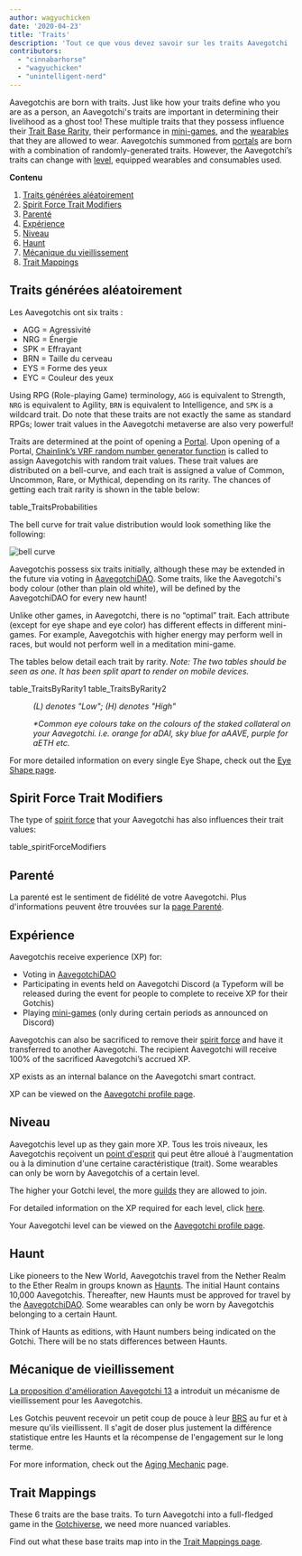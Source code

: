 ```yaml
---
author: wagyuchicken
date: '2020-04-23'
title: 'Traits'
description: 'Tout ce que vous devez savoir sur les traits Aavegotchi !'
contributors:
  - "cinnabarhorse"
  - "wagyuchicken"
  - "unintelligent-nerd"
---
```


Aavegotchis are born with traits. Just like how your traits define who you are as a person, an Aavegotchi's traits are important in determining their livelihood as a ghost too! These multiple traits that they possess influence their [Trait Base Rarity](/rarity-farming#base-rarity-score), their performance in [mini-games](/minigames), and the [wearables](/wearables) that they are allowed to wear. Aavegotchis summoned from [portals](/portals) are born with a combination of randomly-generated traits. However, the Aavegotchi’s traits can change with <a href=#level>level</a>, equipped wearables and consumables used. 

<div class="contentsBox">

**Contenu**

<ol>
<li><a href=#randomly-generated-traits>Traits générées aléatoirement </a></li>
<li><a href=#spirit-force-trait-modifiers>Spirit Force Trait Modifiers</a></li>
<li><a href=#kinship>Parenté</a></li>
<li><a href=#experience>Expérience</a></li>
<li><a href=#level>Niveau</a></li>
<li><a href=#haunt>Haunt</a></li>
<li><a href=#aging-mechanic>Mécanique du vieillissement</a></li>
<li><a href=#trait-mappings>Trait Mappings</a></li>
</ol>

</div>

## Traits générées aléatoirement
Les Aavegotchis ont six traits :

* AGG = Agressivité
* NRG = Énergie
* SPK = Effrayant
* BRN = Taille du cerveau
* EYS = Forme des yeux
* EYC = Couleur des yeux

Using RPG (Role-playing Game) terminology, `AGG` is equivalent to Strength, `NRG` is equivalent to Agility, `BRN` is equivalent to Intelligence, and `SPK` is a wildcard trait. Do note that these traits are not exactly the same as standard RPGs; lower trait values in the Aavegotchi metaverse are also very powerful!

Traits are determined at the point of opening a [Portal](/portals). Upon opening of a Portal, [Chainlink’s VRF random number generator function](/glossary#chainlink-vrf) is called to assign Aavegotchis with random trait values. These trait values are distributed on a bell-curve, and each trait is assigned a value of Common, Uncommon, Rare, or Mythical, depending on its rarity. The chances of getting each trait rarity is shown in the table below:

table_TraitsProbabilities

The bell curve for trait value distribution would look something like the following:

<img class="bodyImage" src="/traits/bell_curve.png" alt = "bell curve" />

Aavegotchis possess six traits initially, although these may be extended in the future via voting in [AavegotchiDAO](/dao). Some traits, like the Aavegotchi's body colour (other than plain old white), will be defined by the AavegotchiDAO for every new haunt!

Unlike other games, in Aavegotchi, there is no “optimal” trait. Each attribute (except for eye shape and eye color) has different effects in different mini-games. For example, Aavegotchis with higher energy may perform well in races, but would not perform well in a meditation mini-game.

The tables below detail each trait by rarity. *Note: The two tables should be seen as one. It has been split apart to render on mobile devices.*

table_TraitsByRarity1 table_TraitsByRarity2
<p style="margin-left: 3.0em"><i> (L) denotes "Low"; (H) denotes "High" </i></p>
<p style="margin-left: 3.0em"><i> *Common eye colours take on the colours of the staked collateral on your Aavegotchi. i.e. orange for aDAI, sky blue for aAAVE, purple for aETH etc. </i></p>

For more detailed information on every single Eye Shape, check out the [Eye Shape page](/eye-shape).

## Spirit Force Trait Modifiers

The type of [spirit force](/spirit-force) that your Aavegotchi has also influences their trait values:

table_spiritForceModifiers

## Parenté
La parenté est le sentiment de fidélité de votre Aavegotchi. Plus d'informations peuvent être trouvées sur la [page Parenté](/kinship).

## Expérience
Aavegotchis receive experience (XP) for:
* Voting in [AavegotchiDAO](/dao)
* Participating in events held on Aavegotchi Discord (a Typeform will be released during the event for people to complete to receive XP for their Gotchis)
* Playing [mini-games](/minigames) (only during certain periods as announced on Discord)

Aavegotchis can also be sacrificed to remove their [spirit force](/spirit-force) and have it transferred to another Aavegotchi. The recipient Aavegotchi will receive 100% of the sacrificed Aavegotchi’s accrued XP.

XP exists as an internal balance on the Aavegotchi smart contract.

XP can be viewed on the [Aavegotchi profile page](/aavegotchi-profile).

## Niveau
Aavegotchis level up as they gain more XP. Tous les trois niveaux, les Aavegotchis reçoivent un [point d'esprit](/glossary#spirit-point) qui peut être alloué à l'augmentation ou à la diminution d'une certaine caractéristique (trait). Some wearables can only be worn by Aavegotchis of a certain level.

The higher your Gotchi level, the more [guilds](/guild) they are allowed to join.

For detailed information on the XP required for each level, click [here](/xp).

Your Aavegotchi level can be viewed on the [Aavegotchi profile page](/aavegotchi-profile).

## Haunt
Like pioneers to the New World, Aavegotchis travel from the Nether Realm to the Ether Realm in groups known as [Haunts](/haunt). The initial Haunt contains 10,000 Aavegotchis. Thereafter, new Haunts must be approved for travel by the [AavegotchiDAO](/dao). Some wearables can only be worn by Aavegotchis belonging to a certain Haunt.

Think of Haunts as editions, with Haunt numbers being indicated on the Gotchi. There will be no stats differences between Haunts.

## Mécanique de vieillissement

[La proposition d'amélioration Aavegotchi 13](/aavegotchi-improvement-proposals#add-an-aging-mechanic-to-affect-aavegotchi-rarity-scores) a introduit un mécanisme de vieillissement pour les Aavegotchis.

Les Gotchis peuvent recevoir un petit coup de pouce à leur [BRS](/rarity-farming#base-rarity-score) au fur et à mesure qu'ils vieillissent. Il s'agit de doser plus justement la différence statistique entre les Haunts et la récompense de l'engagement sur le long terme.

For more information, check out the [Aging Mechanic](/aging-mechanic) page.

## Trait Mappings

These 6 traits are the base traits. To turn Aavegotchi into a full-fledged game in the [Gotchiverse](/gotchiverse), we need more nuanced variables.

Find out what these base traits map into in the [Trait Mappings page](/trait-mappings).